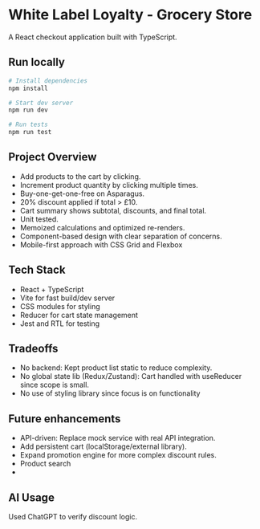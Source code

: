 # White Label Loyalty - Grocery Store

A React checkout application built with TypeScript.

## Run locally
```bash
# Install dependencies
npm install

# Start dev server
npm run dev

# Run tests
npm run test
```

## Project Overview
- Add products to the cart by clicking.
- Increment product quantity by clicking multiple times.
- Buy-one-get-one-free on Asparagus.
- 20% discount applied if total > £10.
- Cart summary shows subtotal, discounts, and final total.
- Unit tested.
- Memoized calculations and optimized re-renders.
- Component-based design with clear separation of concerns.
- Mobile-first approach with CSS Grid and Flexbox

## Tech Stack
- React + TypeScript
- Vite for fast build/dev server
- CSS modules for styling
- Reducer for cart state management
- Jest and RTL for testing

## Tradeoffs
- No backend: Kept product list static to reduce complexity.
- No global state lib (Redux/Zustand): Cart handled with  useReducer since scope is small.
- No use of styling library since focus is on functionality
  
## Future enhancements
- API-driven: Replace mock service with real API integration.
- Add persistent cart (localStorage/external library).
- Expand promotion engine for more complex discount rules.
- Product search
- 

## AI Usage
Used ChatGPT to verify discount logic.
